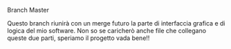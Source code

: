 Branch Master

Questo branch riunirà con un merge futuro la parte di interfaccia grafica e di logica del mio software.
Non so se caricherò anche file che collegano queste due parti, speriamo il progetto vada bene!!